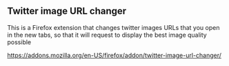 ## Twitter image URL changer
This is a Firefox extension that changes twitter images URLs that you open in the new tabs, so that it will request to display the best image quality possible

https://addons.mozilla.org/en-US/firefox/addon/twitter-image-url-changer/
